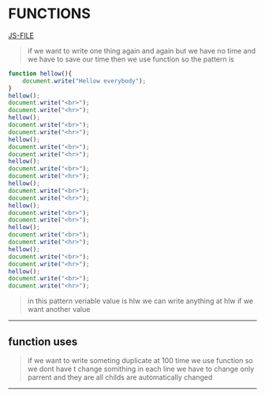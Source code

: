 # FUNCTIONS
[JS-FILE](../js/21-function.js)

>if we want to write one thing again and again but we have no time and we have to save our time then we use function so the pattern is

```javascript
function hellow(){
    document.write("Hellow everybody");
}
hellow();
document.write("<br>");
document.write("<hr>");
hellow();
document.write("<br>");
document.write("<hr>");
hellow();
document.write("<br>");
document.write("<hr>");
hellow();
document.write("<br>");
document.write("<hr>");
hellow();
document.write("<br>");
document.write("<hr>");
hellow();
document.write("<br>");
document.write("<hr>");
hellow();
document.write("<br>");
document.write("<hr>");
hellow();
document.write("<br>");
document.write("<hr>");
hellow();
document.write("<br>");
document.write("<hr>");
```

>in this pattern veriable value is hlw we can write anything at hlw if we want another value

---

## function uses
>if we want to write someting duplicate at 100 time we use function so we dont have t change somithing in each line we have to change only parrent and they are all childs are automatically changed

---